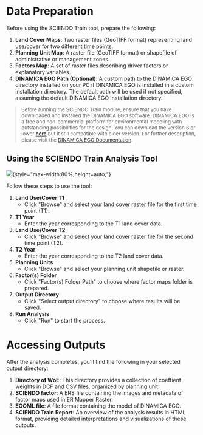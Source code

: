 # Data Preparation

Before using the SCIENDO Train tool, prepare the following:

1.  **Land Cover Maps**: Two raster files (GeoTIFF format) representing land use/cover for two different time points.
2.  **Planning Unit Map**: A raster file (GeoTIFF format) or shapefile of administrative or management zones.
3.  **Factors Map**: A set of raster files describing driver factors or explanatory variables.
7.  **DINAMICA EGO Path (Optional)**: A custom path to the DINAMICA EGO directory installed on your PC if DINAMICA EGO is installed in a custom installation directory. The default path will be used if not specified, assuming the default DINAMICA EGO installation directory.

> <font size="2">Before running the SCIENDO Train module, ensure that you have downloaded and installed the DINAMICA EGO software. DINAMICA EGO is a free and non-commercial platform for environmental modeling with outstanding possibilities for the design. You can download the version 6 or lower [**here**](https://csr.ufmg.br/dinamica/dinamica-6/) but it still compatible with older version. For further description, please visit the [DINAMICA EGO Documentation](https://dinamicaego.com/dokuwiki/doku.php?id=guidebook_start).</font>

## Using the SCIENDO Train Analysis Tool

![](sciendo_train_help.gif){style="max-width:80%;height=auto;"}

Follow these steps to use the tool:

1.  **Land Use/Cover T1**
    -   Click "Browse" and select your land cover raster file for the first time point (T1).
2.  **T1 Year**
    -   Enter the year corresponding to the T1 land cover data.
3.  **Land Use/Cover T2**
    -   Click "Browse" and select your land cover raster file for the second time point (T2).
4.  **T2 Year**
    -   Enter the year corresponding to the T2 land cover data.
5.  **Planning Units**
    -   Click "Browse" and select your planning unit shapefile or raster.
6.  **Factor(s) Folder**
    -   Click "Factor(s) Folder Path" to choose where factor maps folder is prepared.
7.  **Output Directory**
    -   Click "Select output directory" to choose where results will be saved.
8.  **Run Analysis**
    -   Click "Run" to start the process.

# Accessing Outputs

After the analysis completes, you'll find the following in your selected output directory:

1.  **Directory of WoE**: This directory provides a collection of coeffient weights in DCF and CSV files, organized by planning unit.
2.  **SCIENDO factor**: A ERS file containing the images and metadata of factor maps used in ER Mapper Raster.
3.  **EGOML file**: A file format containing the model of DINAMICA EGO.
4.  **SCIENDO Train Report**: An overview of the analysis results in HTML format, providing detailed interpretations and visualizations of these outputs.

